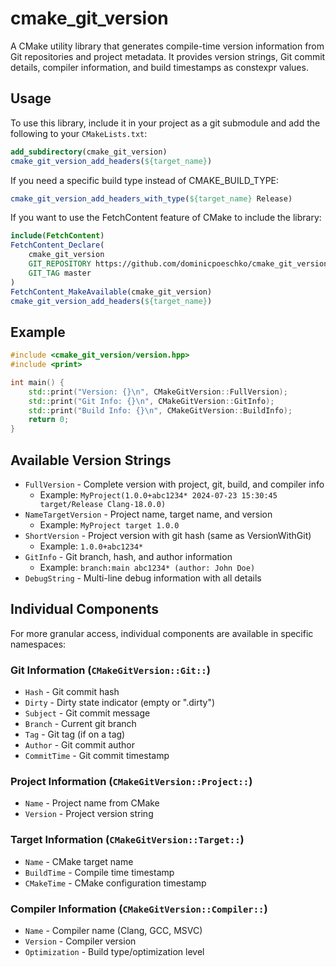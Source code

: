 # cmake_git_version

A CMake utility library that generates compile-time version information from Git repositories and project metadata. It provides version strings, Git commit details, compiler information, and build timestamps as constexpr values.

## Usage

To use this library, include it in your project as a git submodule and add the following to your `CMakeLists.txt`:

```cmake
add_subdirectory(cmake_git_version)
cmake_git_version_add_headers(${target_name})
```

If you need a specific build type instead of CMAKE_BUILD_TYPE:

```cmake
cmake_git_version_add_headers_with_type(${target_name} Release)
```

If you want to use the FetchContent feature of CMake to include the library:

```cmake
include(FetchContent)
FetchContent_Declare(
    cmake_git_version
    GIT_REPOSITORY https://github.com/dominicpoeschko/cmake_git_version.git
    GIT_TAG master
)
FetchContent_MakeAvailable(cmake_git_version)
cmake_git_version_add_headers(${target_name})
```

## Example

```cpp
#include <cmake_git_version/version.hpp>
#include <print>

int main() {
    std::print("Version: {}\n", CMakeGitVersion::FullVersion);
    std::print("Git Info: {}\n", CMakeGitVersion::GitInfo);  
    std::print("Build Info: {}\n", CMakeGitVersion::BuildInfo);
    return 0;
}
```

## Available Version Strings

- `FullVersion` - Complete version with project, git, build, and compiler info
  - Example: `MyProject(1.0.0+abc1234* 2024-07-23 15:30:45 target/Release Clang-18.0.0)`
- `NameTargetVersion` - Project name, target name, and version
  - Example: `MyProject target 1.0.0`
- `ShortVersion` - Project version with git hash (same as VersionWithGit)
  - Example: `1.0.0+abc1234*`
- `GitInfo` - Git branch, hash, and author information
  - Example: `branch:main abc1234* (author: John Doe)`
- `DebugString` - Multi-line debug information with all details

## Individual Components

For more granular access, individual components are available in specific namespaces:

### Git Information (`CMakeGitVersion::Git::`)
- `Hash` - Git commit hash
- `Dirty` - Dirty state indicator (empty or ".dirty")
- `Subject` - Git commit message
- `Branch` - Current git branch
- `Tag` - Git tag (if on a tag)
- `Author` - Git commit author
- `CommitTime` - Git commit timestamp

### Project Information (`CMakeGitVersion::Project::`)
- `Name` - Project name from CMake
- `Version` - Project version string

### Target Information (`CMakeGitVersion::Target::`)
- `Name` - CMake target name
- `BuildTime` - Compile time timestamp
- `CMakeTime` - CMake configuration timestamp

### Compiler Information (`CMakeGitVersion::Compiler::`)
- `Name` - Compiler name (Clang, GCC, MSVC)
- `Version` - Compiler version
- `Optimization` - Build type/optimization level

